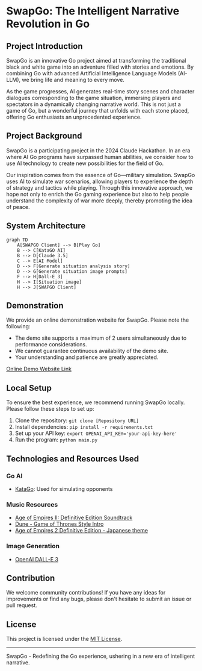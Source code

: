 # SwapGo: The Intelligent Narrative Revolution in Go

## Project Introduction

SwapGo is an innovative Go project aimed at transforming the traditional black and white game into an adventure filled with stories and emotions. By combining Go with advanced Artificial Intelligence Language Models (AI-LLM), we bring life and meaning to every move.

As the game progresses, AI generates real-time story scenes and character dialogues corresponding to the game situation, immersing players and spectators in a dynamically changing narrative world. This is not just a game of Go, but a wonderful journey that unfolds with each stone placed, offering Go enthusiasts an unprecedented experience.

## Project Background

SwapGo is a participating project in the 2024 Claude Hackathon. In an era where AI Go programs have surpassed human abilities, we consider how to use AI technology to create new possibilities for the field of Go.

Our inspiration comes from the essence of Go—military simulation. SwapGo uses AI to simulate war scenarios, allowing players to experience the depth of strategy and tactics while playing. Through this innovative approach, we hope not only to enrich the Go gaming experience but also to help people understand the complexity of war more deeply, thereby promoting the idea of peace.

## System Architecture

```mermaid
graph TD
    A[SWAPGO Client] --> B[Play Go]
    B --> C[KataGO AI]
    B --> D[Claude 3.5]
    C --> E[AI Model]
    D --> F[Generate situation analysis story]
    D --> G[Generate situation image prompts]
    F --> H[Dall-E 3]
    H --> I[Situation image]
    H --> J[SWAPGO Client]
```

## Demonstration

We provide an online demonstration website for SwapGo. Please note the following:

- The demo site supports a maximum of 2 users simultaneously due to performance considerations.
- We cannot guarantee continuous availability of the demo site.
- Your understanding and patience are greatly appreciated.

[Online Demo Website Link](https://go.swap.work/SWAPGO/start)

## Local Setup

To ensure the best experience, we recommend running SwapGo locally. Please follow these steps to set up:

1. Clone the repository: `git clone [Repository URL]`
2. Install dependencies: `pip install -r requirements.txt`
3. Set up your API key: `export OPENAI_API_KEY='your-api-key-here'`
4. Run the program: `python main.py`

## Technologies and Resources Used

### Go AI
- [KataGo](https://github.com/lightvector/KataGo): Used for simulating opponents

### Music Resources
- [Age of Empires II: Definitive Edition Soundtrack](https://www.youtube.com/playlist?list=PLh4Eme5gACZFflgnk-qzmDGWroz2EIqi8)
- [Dune - Game of Thrones Style Intro](https://www.youtube.com/watch?v=VlPIBlr0VCs)
- [Age of Empires 2 Definitive Edition - Japanese theme](https://www.youtube.com/watch?v=rCr_p3N5qso)

### Image Generation
- [OpenAI DALL-E 3](https://platform.openai.com/docs/guides/images)

## Contribution

We welcome community contributions! If you have any ideas for improvements or find any bugs, please don't hesitate to submit an issue or pull request.

## License

This project is licensed under the [MIT License](LICENSE).

---

SwapGo - Redefining the Go experience, ushering in a new era of intelligent narrative.
